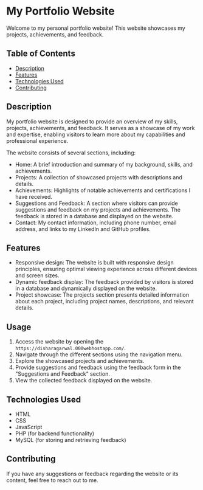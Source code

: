 # My Portfolio Website

Welcome to my personal portfolio website! This website showcases my projects, achievements, and feedback.

## Table of Contents

- [Description](#description)
- [Features](#features)
- [Technologies Used](#technologies-used)
- [Contributing](#contributing)

## Description

My portfolio website is designed to provide an overview of my skills, projects, achievements, and feedback. It serves as a showcase of my work and expertise, enabling visitors to learn more about my capabilities and professional experience.

The website consists of several sections, including:

- Home: A brief introduction and summary of my background, skills, and achievements.
- Projects: A collection of showcased projects with descriptions and details.
- Achievements: Highlights of notable achievements and certifications I have received.
- Suggestions and Feedback: A section where visitors can provide suggestions and feedback on my projects and achievements. The feedback is stored in a database and displayed on the website.
- Contact: My contact information, including phone number, email address, and links to my LinkedIn and GitHub profiles.

## Features

- Responsive design: The website is built with responsive design principles, ensuring optimal viewing experience across different devices and screen sizes.
- Dynamic feedback display: The feedback provided by visitors is stored in a database and dynamically displayed on the website.
- Project showcase: The projects section presents detailed information about each project, including project names, descriptions, and relevant details.

## Usage

1. Access the website by opening the `https://disharagarwal.000webhostapp.com/`.
2. Navigate through the different sections using the navigation menu.
3. Explore the showcased projects and achievements.
4. Provide suggestions and feedback using the feedback form in the "Suggestions and Feedback" section.
5. View the collected feedback displayed on the website.

## Technologies Used

- HTML
- CSS
- JavaScript
- PHP (for backend functionality)
- MySQL (for storing and retrieving feedback)

## Contributing

If you have any suggestions or feedback regarding the website or its content, feel free to reach out to me.
